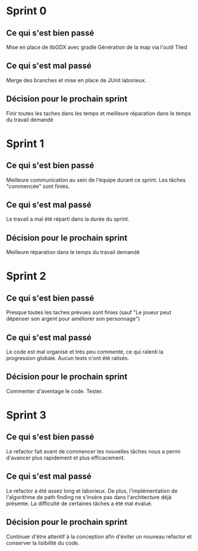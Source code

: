 # Sprint 0
## Ce qui s'est bien passé
Mise en place de libGDX avec gradle
Génération de la map via l'outil Tiled

## Ce qui s'est mal passé
Merge des branches et mise en place de JUnit laborieux.

## Décision pour le prochain sprint 
Finir toutes les taches dans les temps et meilleure réparation dans le temps du travail demandé

# Sprint 1
## Ce qui s'est bien passé
Meilleure communication au sein de l'équipe durant ce sprint.
Les tâches "commencée" sont finies.

## Ce qui s'est mal passé
Le travail a mal été réparti dans la durée du sprint.

## Décision pour le prochain sprint 
Meilleure réparation dans le temps du travail demandé

# Sprint 2
## Ce qui s'est bien passé
Presque toutes les taches prévues sont finies (sauf "Le joueur peut dépenser son argent pour améliorer son personnage")

## Ce qui s'est mal passé
Le code est mal organisé et très peu commenté, ce qui ralenti la progression globale.
Aucun tests n'ont été ralisés.

## Décision pour le prochain sprint 
Commenter d'aventage le code.
Tester.

# Sprint 3
## Ce qui s'est bien passé
Le refactor fait avant de commencer les nouvelles tâches nous a permi d'avancer plus rapidement et plus efficacement.

## Ce qui s'est mal passé
Le refactor a été assez long et laborieux.
De plus, l'implémentation de l'algorithme de path finding ne s'insère pas dans l'architecture déjà présente.
La difficulté de certaines tâches a été mal évalué.

## Décision pour le prochain sprint 
Continuer d'être attentif à la conception afin d'éviter un nouveau refactor et conserver la lisibilité du code.
